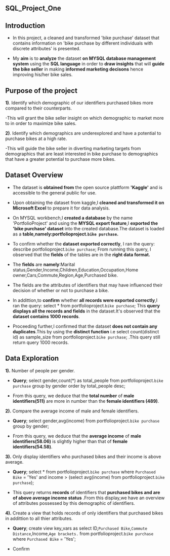 ## SQL_Project_One

## **Introduction**

* In this project, a cleaned and transformed 'bike purchase' dataset that contains information on 'bike purchase by different individuals with discrete attributes' is presented.

* My **aim** is to **analyze** the dataset **on MYSQL database management system** using the **SQL language** in order to **draw insights** that will **guide the bike seller** in making **informed marketing decisons** hence improving his/her bike sales.

## **Purpose of the project**

**1)**. Identify which demographic of our identifiers purchased bikes more compared to their counterparts.

 -This will grant the bike seller insight on which demographic to market more to in order to maximize bike sales.

**2)**. Identify which demographics are underexplored and have a potential to purchase bikes at a high rate.

 -This will guide the bike seller in diverting marketing targets from demographics that are least interested in bike purchase to demographics that have a greater potential to purchase more bikes.

 ## **Dataset Overview**
 * The dataset is **obtained from** the open source plattform **'Kaggle'** and is accessible to the general public for use.
   
 * Upon obtaining the dataset from kaggle,I **cleaned and transformed it on Microsoft Excel** to prepare it for data analysis.

 * On MYSQL workbench,I **created a database** by the name 'PortfolioProject' and using the **MYSQL export feature**,I  **exported the 'bike purchase' dataset** into the created database.The dataset is loaded as a **table,namely:portfolioproject.`bike purchase`.**

* To confirm whether the **dataset exported correctly**, I ran the query: describe portfolioproject.`bike purchase`; From running this query, I observed that the **fields** of the tables are in the **right data format.**

 * The **fields** are **namely**:Marital status,Gender,Income,Children,Education,Occupation,Home owner,Cars,Commute,Region,Age,Purchased bike.

* The fields are the attributes of identifiers that may have influenced their decision of whether or not to purchase a bike.

* In addittion,to **confirm** whether **all records were exported correctly**,I ran the query: select * from portfolioproject.`bike purchase`; This **query displays all the records and fields** in the dataset.It's observed that the **dataset contains 1000 records**.

* Proceeding further,I confirmed that the dataset **does not contain any duplicates**.This by using the **distinct function** i.e select count(distinct id) as sample_size from portfolioproject.`bike purchase`; .This query still return query 1000 records.


## **Data Exploration**
**1).** Number of people per gender.

   - **Query**; select gender,count(*) as total_people from portfolioproject.`bike purchase` group by gender order by total_people desc;
     
   - From this query, we deduce that the **total number** of **male identifiers(511)** are more in number than the **female identifiers (489)**.
     
 **2).** Compare the average income of male and female identifiers.

   - **Query**; select gender,avg(income) from portfolioproject.`bike purchase` group by gender;
   
   - From this query, we deduce that the **average income** of **male identifiers(58.06)** is slightly higher than that of **female identifiers(54.58)**.

 **3).** Only display identifiers who purchased bikes and their income is above average.

   - **Query**; select * from portfolioproject.`bike purchase` where `Purchased Bike` = 'Yes' and income > (select avg(income) from portfolioproject.`bike purchase`);

   - This query returns **records** of identifiers that **purchased bikes and are of above average income status** .From this display,we have an overview of attributes possessed by this demographic of identifiers.

  **4).** Create a view that holds records of only identifiers that purchased bikes in addittion to all thier attributes.

   - **Query**; create view key_vars as select ID,`Purchased Bike`,`Commute Distance`,Income,`Age brackets.` from portfolioproject.`bike purchase` where `Purchased Bike` = 'Yes';

   - Confirm

 
 
    



